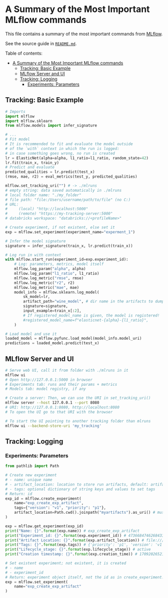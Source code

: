 # A Summary of the Most Important MLflow commands

This file contains a summary of the most important commands from [MLflow](https://mlflow.org/).

See the source guide in [`README.md`](./README.md).

Table of contents:
- [A Summary of the Most Important MLflow commands](#a-summary-of-the-most-important-mlflow-commands)
  - [Tracking: Basic Example](#tracking-basic-example)
  - [MLflow Server and UI](#mlflow-server-and-ui)
  - [Tracking: Logging](#tracking-logging)
    - [Experiments: Parameters](#experiments-parameters)

## Tracking: Basic Example

```python
# Imports
import mlflow
import mlflow.sklearn
from mlflow.models import infer_signature

# ...
# Fit model
# It is recommended to fit and evaluate the model outside
# of the `with` context in which the run is logged:
# in case something goes wrong, no run is created
lr = ElasticNet(alpha=alpha, l1_ratio=l1_ratio, random_state=42)
lr.fit(train_x, train_y)
# Predict and evaluate
predicted_qualities = lr.predict(test_x)
(rmse, mae, r2) = eval_metrics(test_y, predicted_qualities)

mlflow.set_tracking_uri("") # -> ./mlruns
# empty string: data saved automatically in ./mlruns
# local folder name: "./my_folder"
# file path: "file:/Users/username/path/to/file" (no C:)
# URL:
#     (local) "http://localhost:5000"
#     (remote) "https://my-tracking-server:5000"
# databricks workspace: "databricks://<profileName>"

# Create experiment, if not existent, else set it
exp = mlflow.set_experiment(experiment_name="experment_1")

# Infer the model signature
signature = infer_signature(train_x, lr.predict(train_x))

# Log run in with context
with mlflow.start_run(experiment_id=exp.experiment_id):    
    # Log: parameters, metrics, model itself
    mlflow.log_param("alpha", alpha)
    mlflow.log_param("l1_ratio", l1_ratio)
    mlflow.log_metric("rmse", rmse)
    mlflow.log_metric("r2", r2)
    mlflow.log_metric("mae", mae)
    model_info = mlflow.sklearn.log_model(
        sk_model=lr,
        artifact_path="wine_model", # dir name in the artifacts to dump model
        signature=signature,
        input_example=train_x[:2],
        # If registered_model_name is given, the model is registered!
        #registered_model_name=f"elasticnet-{alpha}-{l1_ratio}",
    )

# Load model and use it
loaded_model = mlflow.pyfunc.load_model(model_info.model_uri)
predictions = loaded_model.predict(test_x)
```

## MLflow Server and UI

```bash
# Serve web UI, call it from folder with ./mlruns in it
mlflow ui
# Open http://127.0.0.1:5000 in browser
# Experiments tab: runs and their params + metrics
# Models tab: model registry, if any

# Create a server: Then, we can use the URI in set_tracking_uri()
mlflow server --host 127.0.0.1 --port 8080
# URI: http://127.0.0.1:8080, http://localhost:8080
# To open the UI go to that URI with the browser

# To start the UI pointing to another tracking folder than mlruns
mlflow ui --backend-store-uri 'my_tracking'
```

## Tracking: Logging

### Experiments: Parameters

```python
from pathlib import Path

# Create new experiment
# - name: unique name
# - artifact_location: location to store run artifacts, default: artifacts
# - tags: optional dictionary of string keys and values to set tags
# Return: id
exp_id = mlflow.create_experiment(
    name="exp_create_exp_artifact",
    tags={"version": "v1", "priority": "p1"},
    artifact_location=Path.cwd().joinpath("myartifacts").as_uri() # must be a URI: file://...
)

exp = mlflow.get_experiment(exp_id)
print("Name: {}".format(exp.name)) # exp_create_exp_artifact
print("Experiment_id: {}".format(exp.experiment_id)) # 473668474626843335
print("Artifact Location: {}".format(exp.artifact_location)) # file:///C:/Users/.../mlflow_guide/examples/02_logging/myartifacts
print("Tags: {}".format(exp.tags)) # {'priority': 'p1', 'version': 'v1'}
print("Lifecycle_stage: {}".format(exp.lifecycle_stage)) # active
print("Creation timestamp: {}".format(exp.creation_time)) # 1709202652141

# Set existent experiment; not existent, it is created
# - name
# - experiment_id
# Return: experiment object itself, not the id as in create_experiment!
exp = mlflow.set_experiment(
    name="exp_create_exp_artifact"
)
```
